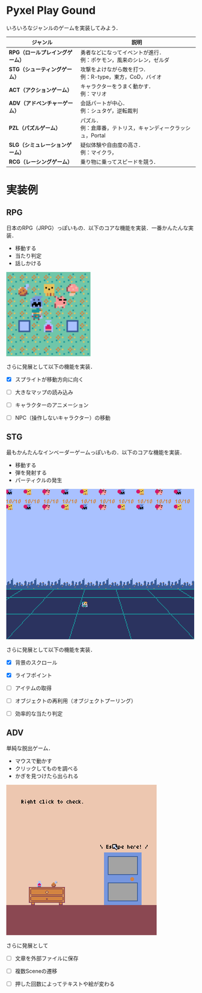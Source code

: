 # Pyxel Play Gound

いろいろなジャンルのゲームを実装してみよう．

| ジャンル                          | 説明                                                         |
| --------------------------------- | ------------------------------------------------------------ |
| **RPG（ロールプレイングゲーム）** | 勇者などになってイベントが進行．<br />例：ポケモン，風来のシレン，ゼルダ |
| **STG（シューティングゲーム）**   | 攻撃をよけながら敵を打つ．<br />例：R-type，東方，CoD，バイオ |
| **ACT（アクションゲーム）**       | キャラクターをうまく動かす．<br />例：マリオ                 |
| **ADV（アドベンチャーゲーム）**   | 会話パートが中心．<br />例：シュタゲ，逆転裁判               |
| **PZL（パズルゲーム）**           | パズル．<br />例：倉庫番，テトリス，キャンディークラッシュ，Portal |
| **SLG（シミュレーションゲーム）** | 疑似体験や自由度の高さ．<br />例：マイクラ，                 |
| **RCG（レーシングゲーム）**       | 乗り物に乗ってスピードを競う．                               |



# 実装例

## RPG

日本のRPG（JRPG）っぽいもの．以下のコアな機能を実装．一番かんたんな実装．

- 移動する
- 当たり判定
- 話しかける

<img src="README.assets/RPG.gif" alt="RPG" style="zoom:200%;" />

さらに発展として以下の機能を実装．

- [x] スプライトが移動方向に向く
- [ ] 大きなマップの読み込み
- [ ] キャラクターのアニメーション
- [ ] NPC（操作しないキャラクター）の移動



## STG

最もかんたんなインベーダーゲームっぽいもの．以下のコアな機能を実装．

- 移動する
- 弾を発射する
- パーティクルの発生

![STG](README.assets/STG.gif)

さらに発展として以下の機能を実装．

- [x] 背景のスクロール
- [x] ライフポイント
- [ ] アイテムの取得
- [ ] オブジェクトの再利用（オブジェクトプーリング）
- [ ] 効率的な当たり判定



## ADV

単純な脱出ゲーム．

- マウスで動かす
- クリックしてものを調べる
- かぎを見つけたら出られる

![ADV](README.assets/ADV.gif)

さらに発展として

- [ ] 文章を外部ファイルに保存
- [ ] 複数Sceneの遷移
- [ ] 押した回数によってテキストや絵が変わる

